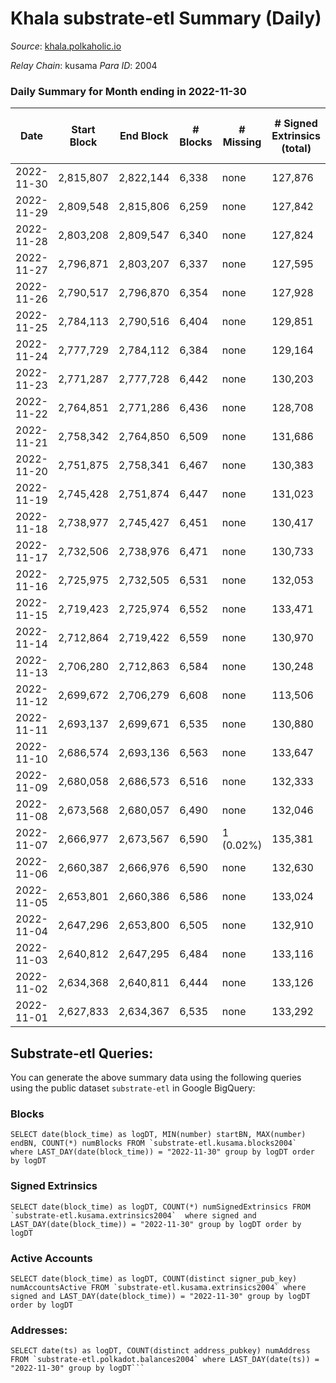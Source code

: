 # Khala substrate-etl Summary (Daily)

_Source_: [khala.polkaholic.io](https://khala.polkaholic.io)

*Relay Chain*: kusama
*Para ID*: 2004



### Daily Summary for Month ending in 2022-11-30


| Date | Start Block | End Block | # Blocks | # Missing | # Signed Extrinsics (total) | # Active Accounts | # Addresses with Balances | # Events | # Transfers | # XCM Transfers In | # XCM Transfers Out |
| ---- | ----------- | --------- | -------- | --------- | --------------------------- | ----------------- | ------------------------- | -------- | ----------- | ------------------ | ------------------- |
| 2022-11-30 | 2,815,807 | 2,822,144 | 6,338 | none  | 127,876 | 1,960 | 19,481 | 1,705,174 | 3,577 ($539,123.23) | 7 ($2,863.97) |   |
| 2022-11-29 | 2,809,548 | 2,815,806 | 6,259 | none  | 127,842 | 2,031 | 19,461 | 1,699,055 | 3,354 ($298,862.63) | 7 ($36.21) |   |
| 2022-11-28 | 2,803,208 | 2,809,547 | 6,340 | none  | 127,824 | 1,895 | 19,611 | 1,696,172 | 3,273 ($557,902.00) | 6 ($329.02) |   |
| 2022-11-27 | 2,796,871 | 2,803,207 | 6,337 | none  | 127,595 | 1,807 | 19,594 | 1,699,096 | 3,147 ($162,066.65) | 6 ($198.02) |   |
| 2022-11-26 | 2,790,517 | 2,796,870 | 6,354 | none  | 127,928 | 1,790 | 19,585 | 1,701,703 | 2,946 ($275,849.76) | 4 ($199.92) |   |
| 2022-11-25 | 2,784,113 | 2,790,516 | 6,404 | none  | 129,851 | 1,868 |  | 1,722,769 | 3,224 ($189,122.37) | 3 ($15.85) |   |
| 2022-11-24 | 2,777,729 | 2,784,112 | 6,384 | none  | 129,164 | 1,801 | 19,543 | 1,719,667 | 3,102 ($302,742.19) | 11 ($758.58) |   |
| 2022-11-23 | 2,771,287 | 2,777,728 | 6,442 | none  | 130,203 | 1,819 | 19,508 | 1,736,225 | 3,162 ($546,402.29) | 5 ($150.58) |   |
| 2022-11-22 | 2,764,851 | 2,771,286 | 6,436 | none  | 128,708 | 1,846 |  | 1,713,145 | 3,308 ($317,515.26) | 12 ($863.65) |   |
| 2022-11-21 | 2,758,342 | 2,764,850 | 6,509 | none  | 131,686 | 1,942 |  | 1,753,307 | 3,783 ($608,728.22) | 8 ($159.94) |   |
| 2022-11-20 | 2,751,875 | 2,758,341 | 6,467 | none  | 130,383 | 1,890 |  | 1,737,111 | 3,307 ($362,791.60) | 9 ($709.33) |   |
| 2022-11-19 | 2,745,428 | 2,751,874 | 6,447 | none  | 131,023 | 1,851 |  | 1,745,266 | 3,399 ($256,819.17) | 6 ($207.20) |   |
| 2022-11-18 | 2,738,977 | 2,745,427 | 6,451 | none  | 130,417 | 1,975 |  | 1,734,966 | 3,541 ($778,026.45) | 6 ($368.72) |   |
| 2022-11-17 | 2,732,506 | 2,738,976 | 6,471 | none  | 130,733 | 1,904 | 19,367 | 1,742,170 | 3,566 ($455,347.58) | 12 ($827.67) |   |
| 2022-11-16 | 2,725,975 | 2,732,505 | 6,531 | none  | 132,053 | 1,897 |  | 1,754,081 | 3,430 ($187,822.96) | 5 ($88.21) |   |
| 2022-11-15 | 2,719,423 | 2,725,974 | 6,552 | none  | 133,471 | 1,941 | 19,306 | 1,767,779 | 3,765 ($562,117.63) | 10 ($503.17) |   |
| 2022-11-14 | 2,712,864 | 2,719,422 | 6,559 | none  | 130,970 | 2,065 |  | 1,734,963 | 5,005 ($569,584.90) | 17 ($2,163.71) |   |
| 2022-11-13 | 2,706,280 | 2,712,863 | 6,584 | none  | 130,248 | 1,882 | 19,225 | 1,734,710 | 4,183 ($379,255.60) | 18 ($918.38) |   |
| 2022-11-12 | 2,699,672 | 2,706,279 | 6,608 | none  | 113,506 | 1,906 |  | 1,506,920 | 3,104 ($148,760.83) | 12 ($1,115.51) |   |
| 2022-11-11 | 2,693,137 | 2,699,671 | 6,535 | none  | 130,880 | 1,920 |  | 1,743,731 | 3,225 ($556,671.45) | 15 ($2,070.26) |   |
| 2022-11-10 | 2,686,574 | 2,693,136 | 6,563 | none  | 133,647 | 2,025 |  | 1,774,584 | 3,718 ($619,282.30) | 22 ($6,338.97) |   |
| 2022-11-09 | 2,680,058 | 2,686,573 | 6,516 | none  | 132,333 | 1,937 |  | 1,756,378 | 3,360 ($318,664.27) | 24 ($2,331.17) |   |
| 2022-11-08 | 2,673,568 | 2,680,057 | 6,490 | none  | 132,046 | 1,891 | 19,043 | 1,755,146 | 3,440 ($626,063.41) | 23 ($2,551.97) |   |
| 2022-11-07 | 2,666,977 | 2,673,567 | 6,590 | 1 (0.02%) | 135,381 | 2,132 |  | 1,795,149 | 4,100 ($1,622,936.71) | 29 ($3,845.43) |   |
| 2022-11-06 | 2,660,387 | 2,666,976 | 6,590 | none  | 132,630 | 2,117 | 18,994 | 1,766,536 | 4,016 ($1,047,337.59) | 43 ($6,113.12) |   |
| 2022-11-05 | 2,653,801 | 2,660,386 | 6,586 | none  | 133,024 | 1,886 |  | 1,773,914 | 3,158 ($347,583.21) | 15 ($1,345.72) |   |
| 2022-11-04 | 2,647,296 | 2,653,800 | 6,505 | none  | 132,910 | 2,271 |  | 1,762,738 | 3,954 ($421,047.47) | 40 ($2,352.18) |   |
| 2022-11-03 | 2,640,812 | 2,647,295 | 6,484 | none  | 133,116 | 2,037 | 18,761 | 1,761,591 | 3,722 ($437,744.50) | 48 ($2,916.07) |   |
| 2022-11-02 | 2,634,368 | 2,640,811 | 6,444 | none  | 133,126 | 2,283 |  | 1,755,028 | 4,259 ($784,436.93) | 50 ($3,792.28) |   |
| 2022-11-01 | 2,627,833 | 2,634,367 | 6,535 | none  | 133,292 | 2,051 | 18,599 | 1,765,065 | 3,600 ($777,522.97) | 24 ($2,150.85) |   |

## Substrate-etl Queries:
You can generate the above summary data using the following queries using the public dataset `substrate-etl` in Google BigQuery:


### Blocks
```
SELECT date(block_time) as logDT, MIN(number) startBN, MAX(number) endBN, COUNT(*) numBlocks FROM `substrate-etl.kusama.blocks2004`  where LAST_DAY(date(block_time)) = "2022-11-30" group by logDT order by logDT
```


### Signed Extrinsics
```
SELECT date(block_time) as logDT, COUNT(*) numSignedExtrinsics FROM `substrate-etl.kusama.extrinsics2004`  where signed and LAST_DAY(date(block_time)) = "2022-11-30" group by logDT order by logDT
```


### Active Accounts
```
SELECT date(block_time) as logDT, COUNT(distinct signer_pub_key) numAccountsActive FROM `substrate-etl.kusama.extrinsics2004` where signed and LAST_DAY(date(block_time)) = "2022-11-30" group by logDT order by logDT
```


### Addresses:
```
SELECT date(ts) as logDT, COUNT(distinct address_pubkey) numAddress FROM `substrate-etl.polkadot.balances2004` where LAST_DAY(date(ts)) = "2022-11-30" group by logDT```

